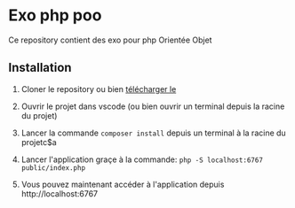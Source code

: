 # Exo php poo

Ce repository contient des exo pour php Orientée Objet

## Installation

1. Cloner le repository ou bien [télécharger le](https://github.com/Djeg/exo-php-poo/archive/refs/heads/session/10-01-22.14-01-22.zip)

2. Ouvrir le projet dans vscode (ou bien ouvrir un terminal depuis
   la racine du projet)

3. Lancer la commande `composer install` depuis un terminal à la
   racine du projetc$a

4. Lancer l'application graçe à la commande: `php -S localhost:6767 public/index.php`

5. Vous pouvez maintenant accéder à l'application depuis http://localhost:6767

